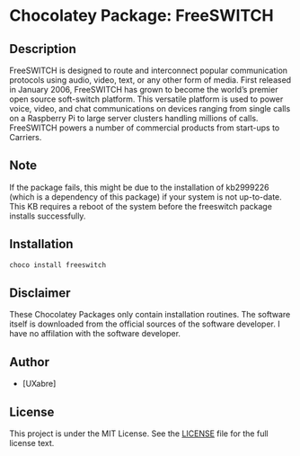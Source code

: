 # Chocolatey Package: FreeSWITCH

## Description

FreeSWITCH is designed to route and interconnect popular communication protocols using audio, video, text, or any other form of media. First released in January 2006, FreeSWITCH has grown to become the world’s premier open source soft-switch platform. This versatile platform is used to power voice, video, and chat communications on devices ranging from single calls on a Raspberry Pi to large server clusters handling millions of calls. FreeSWITCH powers a number of commercial products from start-ups to Carriers.

## Note

If the package fails, this might be due to the installation of kb2999226 (which is a dependency of this package) if your system is not up-to-date. This KB requires a reboot of the system before the freeswitch package installs successfully.

## Installation

```ps1
choco install freeswitch
```

## Disclaimer

These Chocolatey Packages only contain installation routines. The software itself is downloaded from the official sources of the software developer. I have no affilation with the software developer.

## Author

* [UXabre]

## License

This project is under the MIT License. See the [LICENSE](LICENSE) file for the full license text.